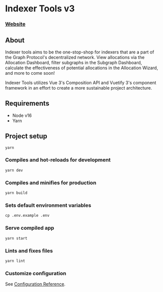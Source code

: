 # Indexer Tools v3
### [Website](https://indexer-tools.vincenttaglia.com)

## About
Indexer tools aims to be the one-stop-shop for indexers that are a part of the Graph Protocol's decentralized network. View allocations via the Allocation Dashboard, filter subgraphs in the Subgraph Dashboard, calculate the effectiveness of potential allocations in the Allocation Wizard, and more to come soon!

Indexer Tools utilizes Vue 3's Composition API and Vuetify 3's component framework in an effort to create a more sustainable project architecture.

## Requirements
* Node v16
* Yarn

## Project setup

```
yarn
```

### Compiles and hot-reloads for development

```
yarn dev
```

### Compiles and minifies for production

```
yarn build
```

### Sets default environment variables

```
cp .env.example .env
```

### Serve compiled app
```
yarn start
```

### Lints and fixes files

```
yarn lint
```

### Customize configuration

See [Configuration Reference](https://vitejs.dev/config/).
